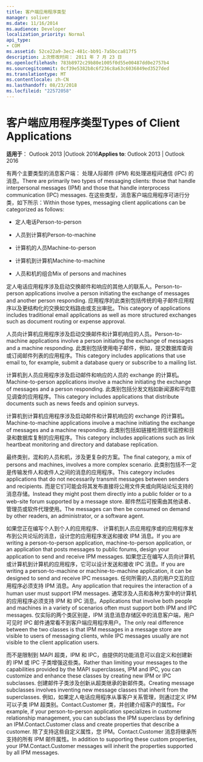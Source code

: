```yaml
---
title: 客户端应用程序类型
manager: soliver
ms.date: 11/16/2014
ms.audience: Developer
localization_priority: Normal
api_type:
- COM
ms.assetid: 52ce22a9-3ec2-481c-bb91-7a5bcca817f5
description: 上次修改时间： 2011 年 7 月 23 日
ms.openlocfilehash: 783b8972c29b80e1005f0d55e00487dd0e2757b4
ms.sourcegitcommit: 0cf39e5382b8c6f236c8a63c6036849ed3527ded
ms.translationtype: MT
ms.contentlocale: zh-CN
ms.lasthandoff: 08/23/2018
ms.locfileid: "22572058"
---
```

# <a name="types-of-client-applications"></a><span data-ttu-id="fb758-103">客户端应用程序类型</span><span class="sxs-lookup"><span data-stu-id="fb758-103">Types of Client Applications</span></span>

  
  
<span data-ttu-id="fb758-104">**适用于**： Outlook 2013 |Outlook 2016</span><span class="sxs-lookup"><span data-stu-id="fb758-104">**Applies to**: Outlook 2013 | Outlook 2016</span></span> 
  
<span data-ttu-id="fb758-105">有两个主要类型的消息客户端： 处理人际邮件 (IPM) 和处理进程间通信 (IPC) 的消息。</span><span class="sxs-lookup"><span data-stu-id="fb758-105">There are primarily two types of messaging clients: those that handle interpersonal messages (IPM) and those that handle interprocess communication (IPC) messages.</span></span> <span data-ttu-id="fb758-106">在这些类型，消息客户端应用程序可进行分类，如下所示：</span><span class="sxs-lookup"><span data-stu-id="fb758-106">Within those types, messaging client applications can be categorized as follows:</span></span>
  
- <span data-ttu-id="fb758-107">定人电话</span><span class="sxs-lookup"><span data-stu-id="fb758-107">Person-to-person</span></span>
    
- <span data-ttu-id="fb758-108">人员到计算机</span><span class="sxs-lookup"><span data-stu-id="fb758-108">Person-to-machine</span></span>
    
- <span data-ttu-id="fb758-109">计算机的人员</span><span class="sxs-lookup"><span data-stu-id="fb758-109">Machine-to-person</span></span>
    
- <span data-ttu-id="fb758-110">计算机到计算机</span><span class="sxs-lookup"><span data-stu-id="fb758-110">Machine-to-machine</span></span>
    
- <span data-ttu-id="fb758-111">人员和机的组合</span><span class="sxs-lookup"><span data-stu-id="fb758-111">Mix of persons and machines</span></span>
    
<span data-ttu-id="fb758-112">定人电话应用程序涉及启动交换邮件和响应的其他人的联系人。</span><span class="sxs-lookup"><span data-stu-id="fb758-112">Person-to-person applications involve a person initiating the exchange of messages and another person responding.</span></span> <span data-ttu-id="fb758-113">应用程序的此类别包括传统的电子邮件应用程序以及更结构化的交换如文档路由或支出审批。</span><span class="sxs-lookup"><span data-stu-id="fb758-113">This category of applications includes traditional email applications as well as more structured exchanges such as document routing or expense approval.</span></span>
  
<span data-ttu-id="fb758-114">人员向计算机应用程序涉及启动交换邮件和计算机响应的人员。</span><span class="sxs-lookup"><span data-stu-id="fb758-114">Person-to-machine applications involve a person initiating the exchange of messages and a machine responding.</span></span> <span data-ttu-id="fb758-115">此类别包括使用电子邮件，例如，提交数据库查询或订阅邮件列表的应用程序。</span><span class="sxs-lookup"><span data-stu-id="fb758-115">This category includes applications that use email to, for example, submit a database query or subscribe to a mailing list.</span></span>
  
<span data-ttu-id="fb758-116">计算机到人员应用程序涉及启动邮件和响应的人员的 exchange 的计算机。</span><span class="sxs-lookup"><span data-stu-id="fb758-116">Machine-to-person applications involve a machine initiating the exchange of messages and a person responding.</span></span> <span data-ttu-id="fb758-117">此类别包括分发文档如新闻源和平均意见调查的应用程序。</span><span class="sxs-lookup"><span data-stu-id="fb758-117">This category includes applications that distribute documents such as news feeds and opinion surveys.</span></span>
  
<span data-ttu-id="fb758-118">计算机到计算机应用程序涉及启动邮件和计算机响应的 exchange 的计算机。</span><span class="sxs-lookup"><span data-stu-id="fb758-118">Machine-to-machine applications involve a machine initiating the exchange of messages and a machine responding.</span></span> <span data-ttu-id="fb758-119">此类别包括如链接检测信号监控和目录和数据库复制的应用程序。</span><span class="sxs-lookup"><span data-stu-id="fb758-119">This category includes applications such as link heartbeat monitoring and directory and database replication.</span></span>
  
<span data-ttu-id="fb758-120">最终类别，混和的人员和机，涉及更复杂的方案。</span><span class="sxs-lookup"><span data-stu-id="fb758-120">The final category, a mix of persons and machines, involves a more complex scenario.</span></span> <span data-ttu-id="fb758-121">此类别包括不一定是传输发件人和收件人之间的消息的应用程序。</span><span class="sxs-lookup"><span data-stu-id="fb758-121">This category includes applications that do not necessarily transmit messages between senders and recipients.</span></span> <span data-ttu-id="fb758-122">而是它们可能会将其发布直接将公用文件夹或向网站论坛支持的消息存储。</span><span class="sxs-lookup"><span data-stu-id="fb758-122">Instead they might post them directly into a public folder or to a web-site forum supported by a message store.</span></span> <span data-ttu-id="fb758-123">邮件然后可按需由其他读者、 管理员或软件代理使用。</span><span class="sxs-lookup"><span data-stu-id="fb758-123">The messages can then be consumed on demand by other readers, an administrator, or a software agent.</span></span>
  
<span data-ttu-id="fb758-124">如果您正在编写个人到个人的应用程序、 计算机到人员应用程序或的应用程序发布到公共论坛的消息，设计您的应用程序发送和接收 IPM 消息。</span><span class="sxs-lookup"><span data-stu-id="fb758-124">If you are writing a person-to-person application, machine-to-person application, or an application that posts messages to public forums, design your application to send and receive IPM messages.</span></span> <span data-ttu-id="fb758-125">如果您正在编写人员向计算机或计算机到计算机的应用程序，它可以设计发送和接收 IPC 消息。</span><span class="sxs-lookup"><span data-stu-id="fb758-125">If you are writing a person-to-machine or machine-to-machine application, it can be designed to send and receive IPC messages.</span></span> <span data-ttu-id="fb758-126">任何所需的人员的用户交互的应用程序必须支持 IPM 消息。</span><span class="sxs-lookup"><span data-stu-id="fb758-126">Any application that requires the interaction of a human user must support IPM messages.</span></span> <span data-ttu-id="fb758-127">通常涉及人员和各种方案中的计算机的应用程序必须支持 IPM 和 IPC 消息。</span><span class="sxs-lookup"><span data-stu-id="fb758-127">Applications that involve both people and machines in a variety of scenarios often must support both IPM and IPC messages.</span></span> <span data-ttu-id="fb758-128">仅实际的两个类区别是，IPM 消息消息存储区中的消息客户端，用户可见时 IPC 邮件通常看不到客户端应用程序用户。</span><span class="sxs-lookup"><span data-stu-id="fb758-128">The only real difference between the two classes is that IPM messages in a message store are visible to users of messaging clients, while IPC messages usually are not visible to the client application users.</span></span> 
  
<span data-ttu-id="fb758-129">而不是限制到 MAPI 超类，IPM 和 IPC，由提供的功能消息可以自定义和创建新的 IPM 或 IPC 子类增强这些类。</span><span class="sxs-lookup"><span data-stu-id="fb758-129">Rather than limiting your messages to the capabilities provided by the MAPI superclasses, IPM and IPC, you can customize and enhance these classes by creating new IPM or IPC subclasses.</span></span> <span data-ttu-id="fb758-130">创建邮件子类涉及创新从超类继承的新邮件类。</span><span class="sxs-lookup"><span data-stu-id="fb758-130">Creating message subclasses involves inventing new message classes that inherit from the superclasses.</span></span> <span data-ttu-id="fb758-131">例如，如果定人电话应用程序从事客户关系管理，则通过定义 IPM 可以子类 IPM 超类别。Contact.Customer 类，并创建介绍客户的属性。</span><span class="sxs-lookup"><span data-stu-id="fb758-131">For example, if your person-to-person application specializes in customer relationship management, you can subclass the IPM superclass by defining an IPM.Contact.Customer class and create properties that describe a customer.</span></span> <span data-ttu-id="fb758-132">除了支持这些自定义属性，您 IPM。Contact.Customer 消息将继承所支持的所有 IPM 邮件属性。</span><span class="sxs-lookup"><span data-stu-id="fb758-132">In addition to supporting these custom properties, your IPM.Contact.Customer messages will inherit the properties supported by all IPM messages.</span></span>
  

